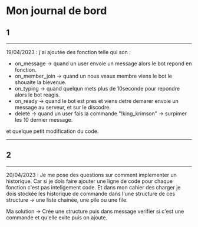 # Mon journal de bord

## 1

---

19/04/2023 :
j'ai ajoutée des fonction telle qui son :

- on_message        -> quand un user envoie un message alors le bot repond en fonction.
- on_member_join    -> quand un nous veaux membre viens le bot le shouaite la bievenue.
- on_typing         -> quand quelqun mets plus de 10seconde pour repondre alors le bot reagis.
- on_ready          -> quand le bot est pres et viens detre demarer envoie un message au serveur,
et sur le discodre.
- delete            -> quand un user fais la commande "!king_krimson" -> surpimer les 10 dernier message.

et quelque petit modification du code.

---

## 2

---

20/04/2023 :
Je me pose des questions sur comment implementer un historique.
Car si je dois faire ajouter une ligne de code pour chaque fonction c'est pas inteligement code.
Et dans mon cahier des charger je dois stockée les historique de commande dans l'une structure de
ces structure -> une liste chainée, une pile ou une file.

Ma solution -> Crée une structure puis dans message verifier si c'est une commande et qu'elle exite
puis on ajoute.
